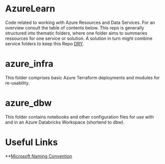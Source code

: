 # AzureLearn
Code related to working with Azure Resources and Data Services. For an overview consult the table of contents below. This repo is generally structured into thematic folders, where one folder aims to summaries ressources for one service or solution. A solution in turn might combine service folders to keep this Repo [DRY](https://en.wikipedia.org/wiki/Don%27t_repeat_yourself).

# azure_infra
This folder comprises basic Azure Terraform deployments and modules for re-usability.

# azure_dbw
This folder contains notebooks and other configuration files for use with and in an Azure Databricks Workspace (shortend to dbw).
# Useful Links
**[Microsoft Naming Convention](https://learn.microsoft.com/en-us/azure/cloud-adoption-framework/ready/azure-best-practices/resource-abbreviations)
